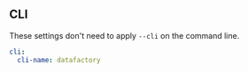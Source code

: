 ## CLI

These settings don't need to apply `--cli` on the command line.

``` yaml $(cli)
cli:
  cli-name: datafactory
```
